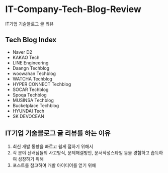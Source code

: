 # IT-Company-Tech-Blog-Review
IT기업 기술블로그 글 리뷰

## Tech Blog Index
- Naver D2
- KAKAO Tech
- LINE Engineering
- Daangn Techblog
- woowahan Techblog
- WATCHA Techblog
- HYPER CONNECT Techblog
- SOCAR Techblog
- Spoqa Techblog
- MUSINSA Techblog
- Bucketplace Techblog
- HYUNDAI Tech
- SK DEVOCEAN

## IT기업 기술블로그 글 리뷰를 하는 이유
1. 최신 개발 동향을 빠르고 쉽게 접하기 위해서
2. 각 분야 선배님들의 사고방식, 문제해결방안, 문서작성스타일 등을 경험하고 습득하여 성장하기 위해
3. 포스트를 참고하여 개발 아이디어를 얻기 위해